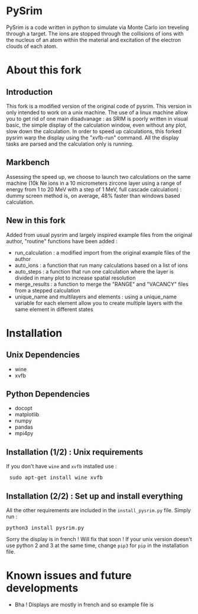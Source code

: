 # PySrim

PySrim is a code written in python to simulate via Monte Carlo ion treveling through a target. The ions are stopped through the collisions of ions with the nucleus of an atom within the material and excitation of the electron clouds of each atom.

# About this fork

## Introduction

This fork is a modified version of the original code of pysrim. This version in only intended to work on a unix machine. The use of a linux machine allow you to get rid of one main disadvanage : as SRIM is poorly written in visual basic, the simple display of the calculation window, even without any plot, slow down the calculation.
In order to speed up calculations, this forked pysrim warp the display using the "xvfb-run" command. All the display tasks are parsed and the calculation only is running.

## Markbench

Assessing the speed up, we choose to launch two calculations on the same machine (10k Ne ions in a 10 micrometers zircone layer using a range of energy from 1 to 20 MeV with a step of 1 MeV, full cascade calculation) : dummy screen method is, on average, 48% faster than windows based calculation.

## New in this fork

Added from usual pysrim and largely inspired example files from the original author, "routine" functions have been added :
* run_calculation : a modified import from the original example files of the author
* auto_ions : a function that run many calculations based on a list of ions
* auto_steps : a function that run one calculation where the layer is divided in many plot to increase spatial resolution
* merge_results : a function to merge the "RANGE" and "VACANCY" files from a stepped calculation
* unique_name and multilayers and elements : using a unique_name variable for each element allow you to create multiple layers with the same element in different states

# Installation

## Unix Dependencies

* wine
* xvfb

## Python Dependencies
* docopt
* matplotlib
* numpy
* pandas
* mpi4py

## Installation (1/2) : Unix requirements

If you don't have `wine` and `xvfb` installed use :

<pre> sudo apt-get install wine xvfb </pre>

## Installation (2/2) : Set up and install everything

All the other requirements are included in the `install_pysrim.py` file. Simply run :
<pre>python3 install_pysrim.py</pre>
Sorry the display is in french ! Will fix that soon !
If your unix version doesn't use python 2 and 3 at the same time, change  `pip3` for `pip` in the installation file.

# Known issues and future developments

* Bha ! Displays are mostly in french and so example file is